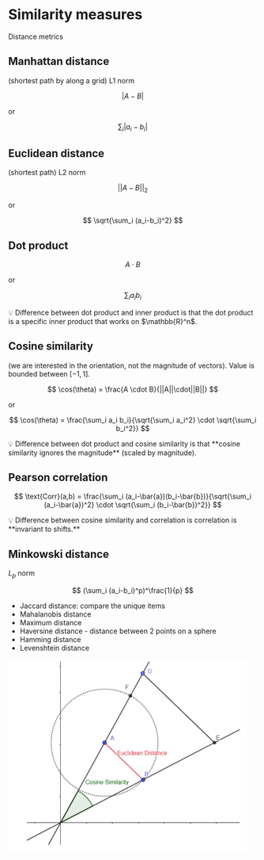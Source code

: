 # Similarity measures

Distance metrics

## Manhattan distance

(shortest path by along a grid) L1 norm

$$
|A-B|
$$

or

$$
\sum_i |a_i-b_i|
$$

## Euclidean distance

(shortest path) L2 norm

$$
||A-B||_2
$$

or

$$
\sqrt{\sum_i (a_i-b_i)^2}
$$

## Dot product

$$
A \cdot B
$$

or

$$
\sum_i a_i b_i
$$

<aside>
💡 Difference between dot product and inner product is that the dot product is a specific inner product that works on $\mathbb{R}^n$.

</aside>

## Cosine similarity

(we are interested in the orientation, not the magnitude of vectors). Value is bounded between $[-1,1]$.

$$
\cos(\theta) = \frac{A \cdot B}{||A||\cdot||B||}
$$

or

$$
\cos(\theta) = \frac{\sum_i a_i b_i}{\sqrt{\sum_i a_i^2} \cdot \sqrt{\sum_i b_i^2}}
$$

<aside>
💡 Difference between dot product and cosine similarity is that **cosine similarity ignores the magnitude** (scaled by magnitude).

</aside>

## Pearson correlation

$$
\text{Corr}(a,b) = \frac{\sum_i (a_i-\bar{a})(b_i-\bar{b})}{\sqrt{\sum_i (a_i-\bar{a})^2} \cdot \sqrt{\sum_i (b_i-\bar{b})^2}}
$$

<aside>
💡 Difference between cosine similarity and correlation is correlation is **invariant to shifts.**

</aside>

## Minkowski distance

$L_p$ norm

$$
(\sum_i (a_i-b_i)^p)^\frac{1}{p}
$$

- Jaccard distance: compare the unique items
- Mahalanobis distance
- Maximum distance
- Haversine distance - distance between 2 points on a sphere
- Hamming distance
- Levenshtein distance

![Euclidean distance](./Euclidean_Distance.png)
